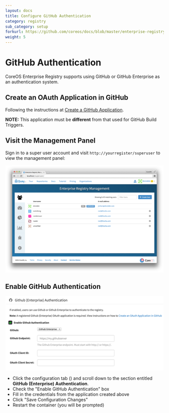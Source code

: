 ```yaml
---
layout: docs
title: Configure GitHub Authentication
category: registry
sub_category: setup
forkurl: https://github.com/coreos/docs/blob/master/enterprise-registry/github-auth/index.md
weight: 5
---
```


# GitHub Authentication

CoreOS Enterprise Registry supports using GitHub or GitHub Enterprise as an authentication system.

## Create an OAuth Application in GitHub

Following the instructions at <a href="{{site.url}}/docs/enterprise-registry/github-app/">Create a GitHub Application</a>.

**NOTE:** This application must be **different** from that used for GitHub Build Triggers.

## Visit the Management Panel

Sign in to a super user account and visit `http://yourregister/superuser` to view the management panel:

<img src="../build-support/superuser.png" class="img-center" alt="Enterprise Registry Management Panel"/>

## Enable GitHub Authentication

<img src="enable-auth.png" class="img-center" alt="Enable GitHub Authentication"/>

- Click the configuration tab (<span class="fa fa-gear"></span>) and scroll down to the section entitled <strong> GitHub (Enterprise) Authentication</strong>.
- Check the "Enable GitHub Authentication" box
- Fill in the credentials from the application created above
- Click "Save Configuration Changes"
- Restart the container (you will be prompted)
